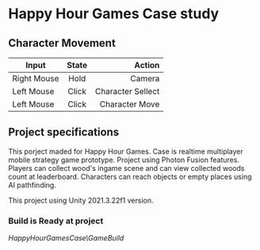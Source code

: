 # Happy Hour Games Case study
## Character Movement
| Input         | State | Action           |
| ------------- |:-----:| ----------------:|
| Right Mouse   | Hold  | Camera           |
| Left Mouse    | Click | Character Sellect|
| Left Mouse    | Click | Character Move   |

## Project specifications
This porject maded for Happy Hour Games.
Case is realtime multiplayer mobile strategy game prototype. Project using Photon Fusion features.
Players can collect wood's ingame scene and can view collected woods count at leaderboard.
Characters can reach objects or empty places using AI pathfinding.

This project using Unity 2021.3.22f1 version.

### Build is Ready at project
*HappyHourGamesCase\GameBuild*
